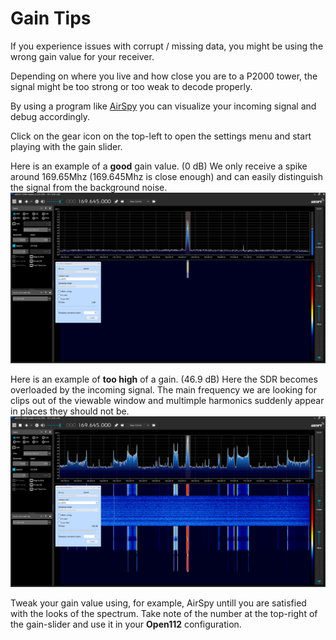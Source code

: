 # Gain Tips

If you experience issues with corrupt / missing data, you might be using the wrong gain value for your receiver.

Depending on where you live and how close you are to a P2000 tower, the signal might be too strong or too weak to decode properly.

By using a program like <a href="https://airspy.com/" target="_blank">AirSpy</a> you can visualize your incoming signal and debug accordingly.

Click on the gear icon on the top-left to open the settings menu and start playing with the gain slider.

Here is an example of a **good** gain value. (0 dB)
We only receive a spike around 169.65Mhz (169.645Mhz is close enough) and can easily distinguish the signal from the background noise.
<img src="/assets/screenshots/goodgain.png">

Here is an example of **too high** of a gain. (46.9 dB)
Here the SDR becomes overloaded by the incoming signal.
The main frequency we are looking for clips out of the viewable window and multimple harmonics suddenly appear in places they should not be.
<img src="/assets/screenshots/badgain.png">

Tweak your gain value using, for example, AirSpy untill you are satisfied with the looks of the spectrum.
Take note of the number at the top-right of the gain-slider and use it in your **Open112** configuration.
